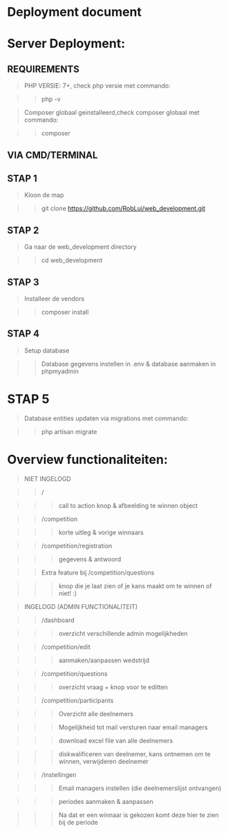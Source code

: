 # Deployment document

# Server Deployment:

## REQUIREMENTS

> PHP VERSIE: 7+, check php versie met commando:

> > php -v

> Composer globaal geinstalleerd,check composer globaal met commando:

> > composer

## VIA CMD/TERMINAL

## STAP 1

> Kloon de map

> > git clone <https://github.com/RobLui/web_development.git>

## STAP 2

> Ga naar de web_development directory

> > cd web_development

## STAP 3

> Installeer de vendors

> > composer install

## STAP 4

> Setup database

> > Database gegevens instellen in .env & database aanmaken in phpmyadmin

# STAP 5

> Database entities updaten via migrations met commando:

> > php artisan migrate

# Overview functionaliteiten:

> NIET INGELOGD

> > /

> > > call to action knop & afbeelding te winnen object

> > /competition

> > > korte uitleg & vorige winnaars

> > /competition/registration

> > > gegevens & antwoord

> > Extra feature bij /competition/questions

> > > knop die je laat zien of je kans maakt om te winnen of niet! :)

> INGELOGD (ADMIN FUNCTIONALITEIT)

> > /dashboard

> > > overzicht verschillende admin mogelijkheden

> > /competition/edit

> > > aanmaken/aanpassen wedstrijd

> > /competition/questions

> > > overzicht vraag + knop voor te editten

> > /competition/participants

> > > Overzicht alle deelnemers

> > > Mogelijkheid tot mail versturen naar email managers

> > > download excel file van alle deelnemers

> > > diskwalificeren van deelnemer, kans ontnemen om te winnen, verwijderen deelnemer

> > /instellingen

> > > Email managers instellen (die deelnemerslijst ontvangen)

> > > periodes aanmaken & aanpassen

> > > Na dat er een winnaar is gekozen komt deze hier te zien bij de periode
